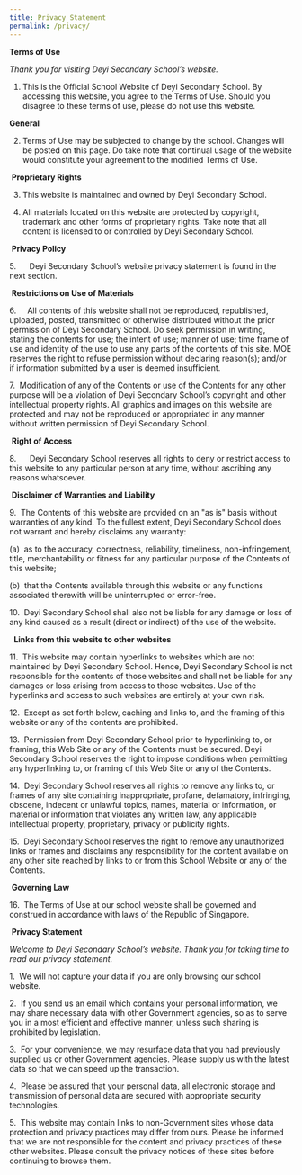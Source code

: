 ```yaml
---
title: Privacy Statement
permalink: /privacy/
---
```

**Terms of Use**

_Thank you for visiting Deyi Secondary School’s website._

1. This is the Official School Website of Deyi Secondary School. By accessing this website, you agree to the Terms of Use. Should you disagree to these terms of use, please do not use this website.

  

**General**

2. Terms of Use may be subjected to change by the school. Changes will be posted on this page. Do take note that continual usage of the website would constitute your agreement to the modified Terms of Use.

 **Proprietary Rights**

3. This website is maintained and owned by Deyi Secondary School.

4. All materials located on this website are protected by copyright, trademark and other forms of proprietary rights. Take note that all content is licensed to or controlled by Deyi Secondary School.  

  

 **Privacy Policy**

5.      Deyi Secondary School’s website privacy statement is found in the next section.

  

 **Restrictions on Use of Materials**

6.     All contents of this website shall not be reproduced, republished, uploaded, posted, transmitted or otherwise distributed without the prior permission of Deyi Secondary School. Do seek permission in writing, stating the contents for use; the intent of use; manner of use; time frame of use and identity of the use to use any parts of the contents of this site. MOE reserves the right to refuse permission without declaring reason(s); and/or if information submitted by a user is deemed insufficient.

7.  Modification of any of the Contents or use of the Contents for any other purpose will be a violation of Deyi Secondary School’s copyright and other intellectual property rights. All graphics and images on this website are protected and may not be reproduced or appropriated in any manner without written permission of Deyi Secondary School.

  

 **Right of Access**

8.      Deyi Secondary School reserves all rights to deny or restrict access to this website to any particular person at any time, without ascribing any reasons whatsoever.

  

 **Disclaimer of Warranties and Liability**

9.  The Contents of this website are provided on an "as is" basis without warranties of any kind. To the fullest extent, Deyi Secondary School does not warrant and hereby disclaims any warranty:

(a)  as to the accuracy, correctness, reliability, timeliness, non-infringement, title, merchantability or fitness for any particular purpose of the Contents of this website;

(b)  that the Contents available through this website or any functions associated therewith will be uninterrupted or error-free.

10.  Deyi Secondary School shall also not be liable for any damage or loss of any kind caused as a result (direct or indirect) of the use of the website.

  

  **Links from this website to other websites**

11.  This website may contain hyperlinks to websites which are not maintained by Deyi Secondary School. Hence, Deyi Secondary School is not responsible for the contents of those websites and shall not be liable for any damages or loss arising from access to those websites. Use of the hyperlinks and access to such websites are entirely at your own risk.

12.  Except as set forth below, caching and links to, and the framing of this website or any of the contents are prohibited.

13.  Permission from Deyi Secondary School prior to hyperlinking to, or framing, this Web Site or any of the Contents must be secured. Deyi Secondary School reserves the right to impose conditions when permitting any hyperlinking to, or framing of this Web Site or any of the Contents.

14.  Deyi Secondary School reserves all rights to remove any links to, or frames of any site containing inappropriate, profane, defamatory, infringing, obscene, indecent or unlawful topics, names, material or information, or material or information that violates any written law, any applicable intellectual property, proprietary, privacy or publicity rights.

15.  Deyi Secondary School reserves the right to remove any unauthorized links or frames and disclaims any responsibility for the content available on any other site reached by links to or from this School Website or any of the Contents.

  

 **Governing Law**

16.  The Terms of Use at our school website shall be governed and construed in accordance with laws of the Republic of Singapore.

  

 **Privacy Statement**

_Welcome to Deyi Secondary School’s website. Thank you for taking time to read our privacy statement._

  

1.  We will not capture your data if you are only browsing our school website.

2.  If you send us an email which contains your personal information, we may share necessary data with other Government agencies, so as to serve you in a most efficient and effective manner, unless such sharing is prohibited by legislation.

3.  For your convenience, we may resurface data that you had previously supplied us or other Government agencies. Please supply us with the latest data so that we can speed up the transaction.

4.  Please be assured that your personal data, all electronic storage and transmission of personal data are secured with appropriate security technologies.

5.  This website may contain links to non-Government sites whose data protection and privacy practices may differ from ours. Please be informed that we are not responsible for the content and privacy practices of these other websites. Please consult the privacy notices of these sites before continuing to browse them.